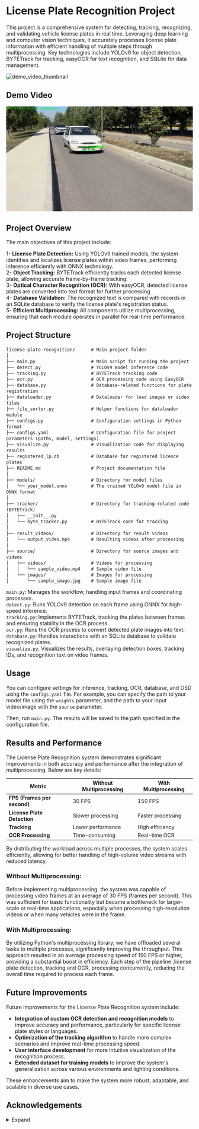 # License Plate Recognition Project
This project is a comprehensive system for detecting, tracking, recognizing, and validating vehicle license plates in real time. Leveraging deep learning and computer vision techniques, it accurately processes license plate information with efficient handling of multiple steps through multiprocessing. Key technologies include YOLOv9 for object detection, BYTETrack for tracking, easyOCR for text recognition, and SQLite for data management.

![demo_video_thumbnail](https://github.com/user-attachments/assets/b7af0dcc-1cb8-4fdf-8e57-72de796f21d6)



## Demo Video

[![Watch the video - 0.4x Slow Motion](https://raw.githubusercontent.com/TunahanApaydin/licence-plate-recognition/master/demo_video/demo_video_thumbnail.png)](https://github.com/TunahanApaydin/licence-plate-recognition/raw/master/demo_video/demo_video.mp4)




## Project Overview
The main objectives of this project include:

1- **License Plate Detection:** Using YOLOv9 trained models, the system identifies and localizes license plates within video frames, performing inference efficiently with ONNX technology.  
2- **Object Tracking:** BYTETrack efficiently tracks each detected license plate, allowing accurate frame-by-frame tracking.  
3- **Optical Character Recognition (OCR):** With easyOCR, detected license plates are converted into text format for further processing.  
4- **Database Validation:** The recognized text is compared with records in an SQLite database to verify the license plate's registration status.  
5- **Efficient Multiprocessing:** All components utilize multiprocessing, ensuring that each module operates in parallel for real-time performance.  

## Project Structure
```
license-plate-recognition/      # Main project folder
│
├── main.py                     # Main script for running the project
├── detect.py                   # YOLOv9 model inference code
├── tracking.py                 # BYTETrack tracking code
├── ocr.py                      # OCR processing code using EasyOCR
├── database.py                 # Database-related functions for plate registration
├── dataloader.py               # Dataloader for load images or video files
├── file_sorter.py              # Helper functions for dataloader module
├── configs.py                  # Configuration settings in Python format
├── configs.yaml                # Configuration file for project parameters (paths, model, settings)
├── visualize.py                # Visualization code for displaying results
├── registered_lp.db            # Database for registered licence plates
├── README.md                   # Project documentation file
│
├── models/                     # Directory for model files
│   └── your_model.onnx         # The trained YOLOv9 model file in ONNX format
│
├── tracker/                    # Directory for tracking-related code (BYTETrack)
│   ├── __init__.py
│   └── byte_tracker.py         # BYTETrack code for tracking
│
├── result_videos/              # Directory for result videos
│   └── output_video.mp4        # Resulting videos after processing
│
├── source/                     # Directory for source images and videos
│   ├── videos/                 # Videos for processing
│   │   └── sample_video.mp4    # Sample video file
│   └── images/                 # Images for processing
│       └── sample_image.jpg    # Sample image file
```

`main.py`: Manages the workflow, handling input frames and coordinating processes.  
`detect.py`: Runs YOLOv9 detection on each frame using ONNX for high-speed inference.  
`tracking.py`: Implements BYTETrack, tracking the plates between frames and ensuring stability in the OCR process.  
`ocr.py`: Runs the OCR process to convert detected plate images into text.  
`database.py`: Handles interactions with an SQLite database to validate recognized plates.  
`visualize.py`: Visualizes the results, overlaying detection boxes, tracking IDs, and recognition text on video frames.  

## Usage
You can configure settings for inference, tracking, OCR, database, and OSD using the `configs.yaml` file.  For example, you can specify the path to your model file using the `weights` parameter, and the path to your input video/image with the `source` parameter. 

Then, run `main.py`. The results will be saved to the path specified in the configuration file.

## Results and Performance
The License Plate Recognition system demonstrates significant improvements in both accuracy and performance after the integration of multiprocessing. Below are key details:

| Metric                        | Without Multiprocessing | With Multiprocessing |
|-------------------------------|-------------------------|----------------------|
| **FPS (Frames per second)**   | 30 FPS                  | 150 FPS              |
| **License Plate Detection**   | Slower processing       | Faster processing    |
| **Tracking**                  | Lower performance       | High efficiency      |
| **OCR Processing**            | Time-consuming          | Real-time OCR        |

By distributing the workload across multiple processes, the system scales efficiently, allowing for better handling of high-volume video streams with reduced latency.

### Without Multiprocessing:
Before implementing multiprocessing, the system was capable of processing video frames at an average of 30 FPS (frames per second). This was sufficient for basic functionality but became a bottleneck for larger-scale or real-time applications, especially when processing high-resolution videos or when many vehicles were in the frame.

### With Multiprocessing:
By utilizing Python's multiprocessing library, we have offloaded several tasks to multiple processes, significantly improving the throughput. This approach resulted in an average processing speed of 150 FPS or higher, providing a substantial boost in efficiency. Each step of the pipeline ,license plate detection, tracking and OCR, processing concurrently, reducing the overall time required to process each frame.

## Future Improvements

Future improvements for the License Plate Recognition system include:

- **Integration of custom OCR detection and recognition models** to improve accuracy and performance, particularly for specific license plate styles or languages.
- **Optimization of the tracking algorithm** to handle more complex scenarios and improve real-time processing speed.
- **User interface development** for more intuitive visualization of the recognition process.
- **Extended dataset for training models** to improve the system's generalization across various environments and lighting conditions.

These enhancements aim to make the system more robust, adaptable, and scalable in diverse use cases.

## Acknowledgements

<details>
  <summary>Expand</summary>

  - [YOLOv9](https://github.com/WongKinYiu/yolov9/tree/main)
  - [ONNX Runtime Inference Examples](https://github.com/microsoft/onnxruntime-inference-examples)
  - [YOLOv9 ONNX](https://github.com/danielsyahputra/yolov9-onnx/tree/master)
  - [ByteTrack](https://github.com/ifzhang/ByteTrack/tree/main/yolox/tracker)
  - [EasyOCR](https://github.com/JaidedAI/EasyOCR)

</details>




